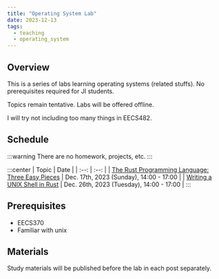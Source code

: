 ```yaml
---
title: "Operating System Lab"
date: 2023-12-13
tags:
  - teaching
  - operating_system
---
```


## Overview

This is a series of labs learning operating systems (related stuffs). No prerequisites required for JI students.

Topics remain tentative. Labs will be offered offline.

I will try not including too many things in EECS482.

## Schedule

:::warning
There are no homework, projects, etc.
:::

:::center
| Topic | Date |
| :--: | :--: |
| [The Rust Programming Language: Three Easy Pieces](../lab1) | Dec. 17th, 2023 (Sunday), 14:00 - 17:00 |
| [Writing a UNIX Shell in Rust](../lab2) | Dec. 26th, 2023 (Tuesday), 14:00 - 17:00 |
:::

## Prerequisites

- EECS370
- Familiar with unix

## Materials

Study materials will be published before the lab in each post separately.
